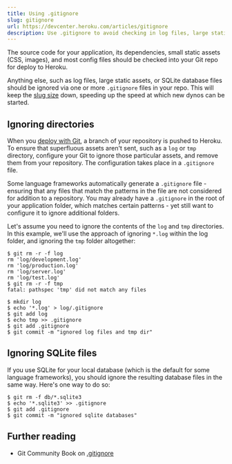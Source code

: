 ```yaml
---
title: Using .gitignore
slug: gitignore
url: https://devcenter.heroku.com/articles/gitignore
description: Use .gitignore to avoid checking in log files, large static assets and other files in order to keep down slug size and speed up dyno start time.
---
```


<!-- #HOME: http://devcenter.heroku.com/articles/gitignore -->
The source code for your application, its dependencies, small static assets (CSS, images), and most config files should be checked into your Git repo for deploy to Heroku.

Anything else, such as log files, large static assets, or SQLite database files should be ignored via one or more `.gitignore` files in your repo.  This will keep the [slug size](slug-compiler) down, speeding up the speed at which new dynos can be started.

## Ignoring directories

When you [deploy with Git](git), a branch of your repository is pushed to Heroku.  To ensure that superfluous assets aren't sent, such as a `log` or `tmp` directory, configure your Git to ignore those particular assets, and remove them from your repository.  The configuration takes place in a `.gitignore` file.

Some language frameworks automatically generate a `.gitignore` file - ensuring that any files that match the patterns in the file are not considered for addition to a repository.  You may already have a `.gitignore` in the root of your application folder, which matches certain patterns - yet still want to configure it to ignore additional folders. 

Let's assume you need to ignore the contents of the `log` and `tmp`
directories.  In this example, we'll use the approach of ignoring `*.log` within
the log folder, and ignoring the `tmp` folder altogether:

```term
$ git rm -r -f log
rm 'log/development.log'
rm 'log/production.log'
rm 'log/server.log'
rm 'log/test.log'
$ git rm -r -f tmp
fatal: pathspec 'tmp' did not match any files

$ mkdir log
$ echo '*.log' > log/.gitignore
$ git add log
$ echo tmp >> .gitignore
$ git add .gitignore
$ git commit -m "ignored log files and tmp dir"
```

## Ignoring SQLite files

If you use SQLite for your local database (which is the default for some language frameworks), you should ignore the resulting database files in the same way.  Here's one way to do so:

```term
$ git rm -f db/*.sqlite3
$ echo '*.sqlite3' >> .gitignore
$ git add .gitignore
$ git commit -m "ignored sqlite databases"
```

Further reading
---------------

* Git Community Book on [.gitignore](http://book.git-scm.com/4_ignoring_files.html)
